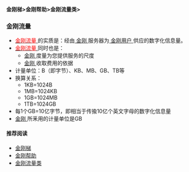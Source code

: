 #### 金刚梯>金刚帮助>金刚流量类>
### 金刚流量
- [<font color="red"> 金刚流量 </font>](https://github.com/a2zitpro/web/blob/master/kkdatatraffic.md)的实质是：经由[ 金刚 ](https://github.com/a2zitpro/web/blob/master/a2zitpro.md)服务器为[ 金刚用户 ](https://github.com/a2zitpro/web/blob/master/kkuser.md)供应的数字化信息量。
- [<font color="red"> 金刚流量 </font>](https://github.com/a2zitpro/web/blob/master/kkdatatraffic.md)同时也是：
  - [ 金刚 ](https://github.com/a2zitpro/web/blob/master/a2zitpro.md)度量为您提供服务的尺度
  - [ 金刚 ](https://github.com/a2zitpro/web/blob/master/a2zitpro.md)收取费用的依据
- 计量单位：B（即字节）、KB、MB、GB、TB等
- 换算关系：
  - 1KB=1024B
  - 1MB=1024KB
  - 1GB=1024MB
  - 1TB=1024GB
- 每1个GB=10亿字节，即相当于传揄10亿个英文字母的数字化信息量
- [ 金刚 ](https://github.com/a2zitpro/web/blob/master/a2zitpro.md)所釆用的计量单位是GB


#### 推荐阅读

- [金刚梯](https://github.com/a2zitpro/web/blob/master/dlb.md)
- [金刚帮助](https://github.com/a2zitpro/web/blob/master/list_helpkkvpn.md)
- [金刚流量类](https://github.com/a2zitpro/web/blob/master/list_kkdatatraffic.md)
